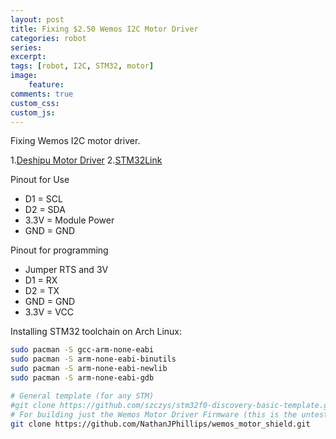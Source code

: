 ```yaml
---
layout: post
title: Fixing $2.50 Wemos I2C Motor Driver
categories: robot
series: 
excerpt:
tags: [robot, I2C, STM32, motor]
image: 
    feature: 
comments: true
custom_css:
custom_js: 
---
```


Fixing Wemos I2C motor driver.

1.[Deshipu Motor Driver](https://hackaday.io/project/18439-motor-shield-reprogramming)
2.[STM32Link](https://sourceforge.net/projects/stm32flash/files/latest/download)

Pinout for Use

* D1 = SCL
* D2 = SDA
* 3.3V = Module Power
* GND = GND

Pinout for programming
* Jumper RTS and 3V
* D1 = RX
* D2 = TX
* GND = GND
* 3.3V = VCC

Installing STM32 toolchain on Arch Linux:

```bash
sudo pacman -S gcc-arm-none-eabi
sudo pacman -S arm-none-eabi-binutils
sudo pacman -S arm-none-eabi-newlib
sudo pacman -S arm-none-eabi-gdb

# General template (for any STM)
#git clone https://github.com/szczys/stm32f0-discovery-basic-template.git
# For building just the Wemos Motor Driver Firmware (this is the untested firmware for using solder jumpers to choose address)
git clone https://github.com/NathanJPhillips/wemos_motor_shield.git
```
